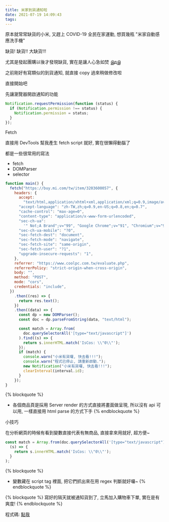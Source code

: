 ```yaml
---
title: 米家到貨通知啦
date: 2021-07-19 14:09:43
tags:
---
```


原本就常常缺貨的小米, 又趕上 COVID-19 全民在家運動, 想買幾瓶 \"米家自動感應洗手機\"

缺貨! 缺貨!! 大缺貨!!!

<!-- more -->

尤其是發起團購以後才發現缺貨, 實在是讓人心急如焚 இдஇ

之前剛好有寫類似的到貨通知, 就直接 copy 過來稍做修改啦

<div class="sk-h1">直接開始吧</div>

先讓瀏覽器開啟通知的功能

```javascript
Notification.requestPermission(function (status) {
  if (Notification.permission !== status) {
    Notification.permission = status;
  }
});
```

<div class="sk-h1">Fetch</div>

直接用 DevTools 幫我產生 fetch script 就好, 實在很懶得動腦了

都是一些很常用的寫法

- fetch
- DOMParser
- selector

```javascript
function main() {
  fetch("https://buy.mi.com/tw/item/3203600057", {
    headers: {
      accept:
        "text/html,application/xhtml+xml,application/xml;q=0.9,image/avif,image/webp,image/apng,*/*;q=0.8,application/signed-exchange;v=b3;q=0.9",
      "accept-language": "zh-TW,zh;q=0.9,en-US;q=0.8,en;q=0.7",
      "cache-control": "max-age=0",
      "content-type": "application/x-www-form-urlencoded",
      "sec-ch-ua":
        '" Not;A Brand";v="99", "Google Chrome";v="91", "Chromium";v="91"',
      "sec-ch-ua-mobile": "?0",
      "sec-fetch-dest": "document",
      "sec-fetch-mode": "navigate",
      "sec-fetch-site": "same-origin",
      "sec-fetch-user": "?1",
      "upgrade-insecure-requests": "1",
    },
    referrer: "https://www.coolpc.com.tw/evaluate.php",
    referrerPolicy: "strict-origin-when-cross-origin",
    body: "",
    method: "POST",
    mode: "cors",
    credentials: "include",
  })
    .then((res) => {
      return res.text();
    })
    .then((data) => {
      const dp = new DOMParser();
      const doc = dp.parseFromString(data, "text/html");

      const match = Array.from(
        doc.querySelectorAll('[type="text/javascript"]')
      ).find((s) => {
        return s.innerHTML.match('IsCos: \\"0\\"');
      });
      if (match) {
        console.warn("小米有貨囉, 快去看!!!");
        console.warn("程式已停止, 請重新啟動.");
        new Notification("小米有貨囉, 快去看!!!");
        clearInterval(interval.id);
      }
    });
}
```

{% blockquote %}

- 各個商品頁是採用 Server render 的方式直接將畫面做呈現, 所以沒有 api 可以用, 一樣直接用 html parse 的方式下手
  {% endblockquote %}

<div class="sk-h1">小技巧</div>

在分析網頁的時候有看到變數直接代表有無商品, 直接拿來用就好, 超方便~

```javascript
const match = Array.from(doc.querySelectorAll('[type="text/javascript"]')).find(
  (s) => {
    return s.innerHTML.match('IsCos: \\"0\\"');
  }
);
```

{% blockquote %}

- 變數藏在 script tag 裡面, 把它們抓出來在用 regex 判斷就好囉~
  {% endblockquote %}

{% blockquote %}
寫好的隔天就被通知貨到了, 立馬加入購物車下單, 實在是有爽度!
{% endblockquote %}

程式碼: <a href="https://gist.github.com/FlyMaple/9030c78b68b31a15772d6ce0cf8291ef" target="_blank">點我</a>
